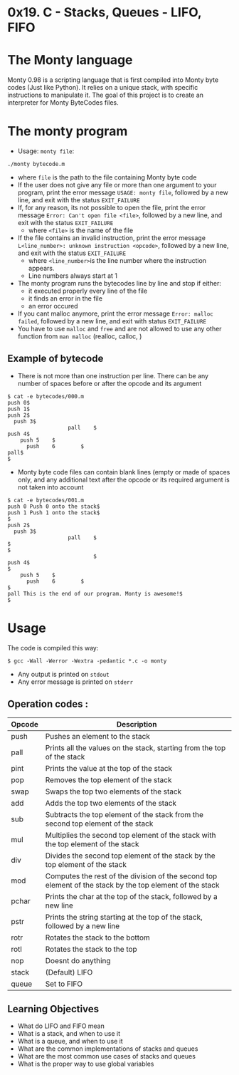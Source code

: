 # 0x19. C - Stacks, Queues - LIFO, FIFO

# The Monty language

Monty 0.98 is a scripting language that is first compiled into Monty byte codes (Just like Python). It relies on a unique stack, with specific instructions to manipulate it. The goal of this project is to create an interpreter for Monty ByteCodes files.

# The monty program

- Usage: `monty file`:
```
./monty bytecode.m
```
  - where `file` is the path to the file containing Monty byte code
- If the user does not give any file or more than one argument to your program, print the error message `USAGE: monty file`, followed by a new line, and exit with the status `EXIT_FAILURE`
- If, for any reason, its not possible to open the file, print the error message `Error: Can't open file <file>`, followed by a new line, and exit with the status `EXIT_FAILURE`
  - where `<file>` is the name of the file
- If the file contains an invalid instruction, print the error message `L<line_number>: unknown instruction <opcode>`, followed by a new line, and exit with the status `EXIT_FAILURE`
  - where `<line_number>`is the line number where the instruction appears.
  - Line numbers always start at 1
- The monty program runs the bytecodes line by line and stop if either:
  - it executed properly every line of the file
  - it finds an error in the file
  - an error occured
- If you cant malloc anymore, print the error message `Error: malloc failed`, followed by a new line, and exit with status `EXIT_FAILURE`
- You have to use `malloc` and `free` and are not allowed to use any other function from `man malloc` (realloc, calloc, )

## Example of bytecode

- There is not more than one instruction per line. There can be any number of spaces before or after the opcode and its argument
```
$ cat -e bytecodes/000.m
push 0$
push 1$
push 2$
  push 3$
                   pall    $
push 4$
    push 5    $
      push    6        $
pall$
$
```

- Monty byte code files can contain blank lines (empty or made of spaces only, and any additional text after the opcode or its required argument is not taken into account
```
$ cat -e bytecodes/001.m
push 0 Push 0 onto the stack$
push 1 Push 1 onto the stack$
$
push 2$
  push 3$
                   pall    $
$
$
                           $
push 4$
$
    push 5    $
      push    6        $
$
pall This is the end of our program. Monty is awesome!$
$
```

# Usage

The code is compiled this way:
```
$ gcc -Wall -Werror -Wextra -pedantic *.c -o monty
```
- Any output is printed on `stdout`
- Any error message is printed on `stderr`

## Operation codes :

| Opcode | Description |
| --- | --- |
| push | Pushes an element to the stack |
| pall | Prints all the values on the stack, starting from the top of the stack |
| pint | Prints the value at the top of the stack |
| pop | Removes the top element of the stack |
| swap | Swaps the top two elements of the stack |
| add | Adds the top two elements of the stack |
| sub | Subtracts the top element of the stack from the second top element of the stack |
| mul | Multiplies the second top element of the stack with the top element of the stack |
| div | Divides the second top element of the stack by the top element of the stack |
| mod | Computes the rest of the division of the second top element of the stack by the top element of the stack |
| pchar | Prints the char at the top of the stack, followed by a new line |
| pstr | Prints the string starting at the top of the stack, followed by a new line |
| rotr | Rotates the stack to the bottom |
| rotl | Rotates the stack to the top |
| nop | Doesnt do anything |
| stack | (Default) LIFO |
| queue | Set to FIFO |

## Learning Objectives

- What do LIFO and FIFO mean
- What is a stack, and when to use it
- What is a queue, and when to use it
- What are the common implementations of stacks and queues
- What are the most common use cases of stacks and queues
- What is the proper way to use global variables
